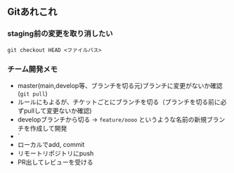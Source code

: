 ## Gitあれこれ

### staging前の変更を取り消したい

`git checkout HEAD <ファイルパス>`

### チーム開発メモ

- master(main,develop等、ブランチを切る元)ブランチに変更がないか確認(`git pull`)
- ルールにもよるが、チケットごとにブランチを切る（ブランチを切る前に必ずpullして変更ないか確認)
- developブランチから切る → `feature/oooo` というような名前の新規ブランチを作成して開発
- ` 
- ローカルでadd, commit
- リモートリポジトリにpush
- PR出してレビューを受ける
